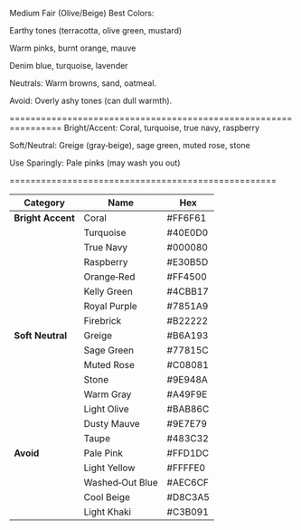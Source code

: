 Medium Fair (Olive/Beige)
Best Colors:

Earthy tones (terracotta, olive green, mustard)

Warm pinks, burnt orange, mauve

Denim blue, turquoise, lavender

Neutrals: Warm browns, sand, oatmeal.

Avoid: Overly ashy tones (can dull warmth).



================================================================
Bright/Accent: Coral, turquoise, true navy, raspberry

Soft/Neutral: Greige (gray‑beige), sage green, muted rose, stone

Use Sparingly: Pale pinks (may wash you out)


===================================================

| Category          | Name            | Hex     |
| ----------------- | --------------- | ------- |
| **Bright Accent** | Coral           | #FF6F61 |
|                   | Turquoise       | #40E0D0 |
|                   | True Navy       | #000080 |
|                   | Raspberry       | #E30B5D |
|                   | Orange‑Red      | #FF4500 |
|                   | Kelly Green     | #4CBB17 |
|                   | Royal Purple    | #7851A9 |
|                   | Firebrick       | #B22222 |
| **Soft Neutral**  | Greige          | #B6A193 |
|                   | Sage Green      | #77815C |
|                   | Muted Rose      | #C08081 |
|                   | Stone           | #9E948A |
|                   | Warm Gray       | #A49F9E |
|                   | Light Olive     | #BAB86C |
|                   | Dusty Mauve     | #9E7E79 |
|                   | Taupe           | #483C32 |
| **Avoid**         | Pale Pink       | #FFD1DC |
|                   | Light Yellow    | #FFFFE0 |
|                   | Washed‑Out Blue | #AEC6CF |
|                   | Cool Beige      | #D8C3A5 |
|                   | Light Khaki     | #C3B091 |



